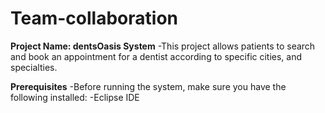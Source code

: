 # Team-collaboration

**Project Name: dentsOasis System**
-This project allows patients to search and book an appointment for a dentist according to specific cities, and specialties.

**Prerequisites**
-Before running the system, make sure you have the following installed:
-Eclipse IDE
